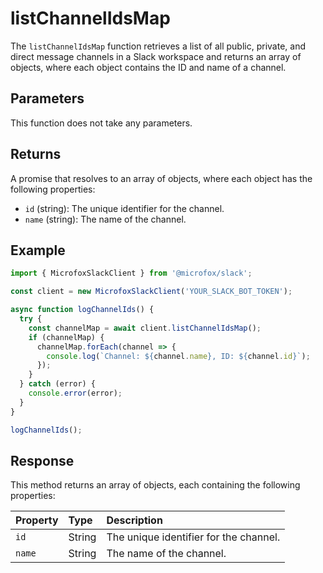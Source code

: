 # listChannelIdsMap

The `listChannelIdsMap` function retrieves a list of all public, private, and direct message channels in a Slack workspace and returns an array of objects, where each object contains the ID and name of a channel.

## Parameters

This function does not take any parameters.

## Returns

A promise that resolves to an array of objects, where each object has the following properties:

-   `id` (string): The unique identifier for the channel.
-   `name` (string): The name of the channel.

## Example

```typescript
import { MicrofoxSlackClient } from '@microfox/slack';

const client = new MicrofoxSlackClient('YOUR_SLACK_BOT_TOKEN');

async function logChannelIds() {
  try {
    const channelMap = await client.listChannelIdsMap();
    if (channelMap) {
      channelMap.forEach(channel => {
        console.log(`Channel: ${channel.name}, ID: ${channel.id}`);
      });
    }
  } catch (error) {
    console.error(error);
  }
}

logChannelIds();
```

## Response

This method returns an array of objects, each containing the following properties:

| Property | Type   | Description                   |
| :------- | :----- | :---------------------------- |
| `id`     | String | The unique identifier for the channel. |
| `name`   | String | The name of the channel.      |

``` 